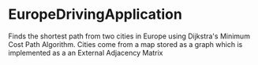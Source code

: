 EuropeDrivingApplication
========================

Finds the shortest path from two cities in Europe using Dijkstra's Minimum Cost Path Algorithm. Cities come from a map stored as a graph which is implemented as a an External Adjacency Matrix 
